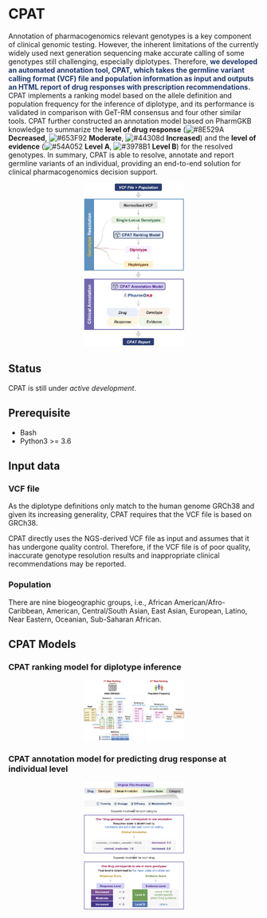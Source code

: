 # CPAT

Annotation of pharmacogenomics relevant genotypes is a key component of clinical genomic testing. However, the inherent limitations of the currently widely used next generation sequencing make accurate calling of some genotypes still challenging, especially diplotypes. Therefore, <span style="color:#20376D"><b>we developed an automated annotation tool, CPAT, which takes the germline variant calling format (VCF) file and population information as input and outputs an HTML report of drug responses with prescription recommendations.</b></span> CPAT implements a ranking model based on the allele definition and population frequency for the inference of diplotype, and its performance is validated in comparison with GeT-RM consensus and four other similar tools. CPAT further constructed an annotation model based on PharmGKB knowledge to summarize the <b>level of drug response</b> (![#8E529A](https://via.placeholder.com/15/8E529A/000000?text=+) <b>Decreased</b>, ![#653F92](https://via.placeholder.com/15/653F92/000000?text=+) <b>Moderate</b>, ![#44308d](https://via.placeholder.com/15/44308d/000000?text=+) <b>Increased</b>) and the <b>level of evidence</b> (![#54A052](https://via.placeholder.com/15/54A052/000000?text=+) <b>Level A</b>, ![#3978B1](https://via.placeholder.com/15/3978B1/000000?text=+) <b>Level B</b>) for the resolved genotypes. In summary, CPAT is able to resolve, annotate and report germline variants of an individual, providing an end-to-end solution for clinical pharmacogenomics decision support.

<p align="center">
<img src="./assets/cpat_architecture.png" width="40%" />
</p>

## Status
CPAT is still under _active development_.
## Prerequisite
- Bash
- Python3 >= 3.6
## Input data
### VCF file
As the diplotype definitions only match to the human genome GRCh38 and given its increasing generality, CPAT requires that the VCF file is based on GRCh38.

CPAT directly uses the NGS-derived VCF file as input and assumes that it has undergone quality control. Therefore, if the VCF file is of poor quality, inaccurate genotype resolution results and inappropriate clinical recommendations may be reported.

### Population
There are nine biogeographic groups, i.e., African American/Afro-Caribbean, American, Central/South Asian, East Asian, European, Latino, Near Eastern, Oceanian, Sub-Saharan African.


## CPAT Models
### CPAT ranking model for diplotype inference
<p align="center">
<img src="./assets/cpat_genotype_resolution.png" width="40%" />
</p>

### CPAT annotation model for predicting drug response at individual level
<p align="center">
<img src="./assets/cpat_clinical_annotation.png" width="40%" />
</p>